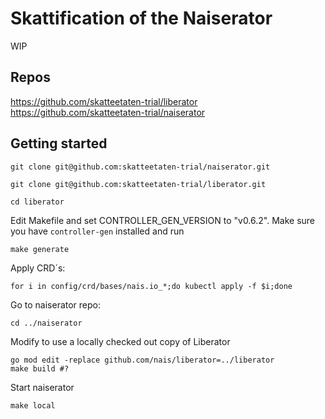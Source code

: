 # Skattification of the Naiserator

WIP

## Repos

https://github.com/skatteetaten-trial/liberator
https://github.com/skatteetaten-trial/naiserator

## Getting started

```console
git clone git@github.com:skatteetaten-trial/naiserator.git
```

```console
git clone git@github.com:skatteetaten-trial/liberator.git
```

```console
cd liberator
```

Edit Makefile and set CONTROLLER_GEN_VERSION to "v0.6.2".
Make sure you have `controller-gen` installed and run
```console
make generate
```

Apply CRD´s:
```console
for i in config/crd/bases/nais.io_*;do kubectl apply -f $i;done
```

Go to naiserator repo:
```console
cd ../naiserator
```

Modify to use a locally checked out copy of Liberator
```console
go mod edit -replace github.com/nais/liberator=../liberator
make build #?
```

Start naiserator
```console
make local
```
